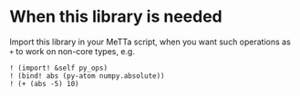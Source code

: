 # When this library is needed

Import this library in your MeTTa script, when you want
such operations as `+` to work on non-core types, e.g.
```
! (import! &self py_ops)
! (bind! abs (py-atom numpy.absolute))
! (+ (abs -5) 10)
```
